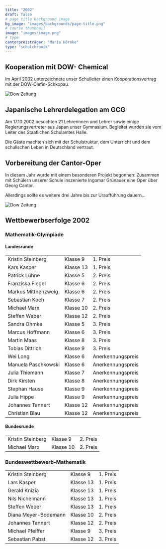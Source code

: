 ```yaml
---
title: "2002"
draft: false
# page title background image
bg_image: "images/backgrounds/page-title.png"
# course thumbnail
image: "images/image.png"
# type
cantorpreisträger: "Maria Hörnke"
type: "schulchronik"
---
```


## Kooperation mit DOW- Chemical

Im April 2002 unterzeichnete unser Schulleiter einen Kooperationsvertrag mit der DOW-Olefin-Schkopau.

![Dow Zeitung](/images/schulchronik/2002/dow_artikel.png)

## Japanische Lehrerdelegation am GCG

Am 17.10.2002 besuchten 21 Lehrerinnen und Lehrer sowie einige Regierungsvertreter aus Japan unser Gymnasium. Begleitet wurden sie vom Leiter des Staatlichen Schulamtes Halle.

Die Gäste machten sich mit der Schulstruktur, dem Unterricht und dem schulischen Leben in Deutschland vertraut.

## Vorbereitung der Cantor-Oper

In diesem Jahr wurde mit einem besonderen Projekt begonnen: Zusammen mit Schülern unserer Schule inszenierte Ingomar Grünauer eine Oper über Georg Cantor.

Allerdings sollte es weitere drei Jahre bis zur Uraufführung dauern...

![Dow Zeitung](/images/schulchronik/2002/cantor-oper2002.png)

## Wettbewerbserfolge 2002

### Mathematik-Olympiade

#### Landesrunde

||||
|-|-|-|
|Kristin Steinberg|Klasse 9|1. Preis|
|Kars Kasper|Klasse 13|1. Preis|
|Patrick Lühne|Klasse 5|2. Preis|
|Franziska Flegel|Klasse 6|2. Preis|
|Markus Mittnenzweig|Klasse 6|2. Preis|
|Sebastian Koch|Klasse 7|2. Preis|
|Michael Marx|Klasse 10|2. Preis|
|Steffen Weber|Klasse 12|2. Preis|
|Sandra Ohmke|Klasse 5|3. Preis|
|Marcus Hoffmann|Klasse 6|3. Preis|
|Martin Maas|Klasse 8|3. Preis|
|Tobias Dittrich|Klasse 9|3. Preis|
|Wei Long|Klasse 6|Anerkennungspreis|
|Manuela Paschkowski|Klasse 6|Anerkennungspreis|
|Julia Thiemann|Klasse 7|Anerkennungspreis|
|Dirk Kirsten|Klasse 8|Anerkennungspreis|
|Stephan Hause|Klasse 9|Anerkennungspreis|
|Julia Hippe|Klasse 9|Anerkennungspreis|
|Johannes Tannert|Klasse 12|Anerkennungspreis|
|Christian Blau|Klasse 12|Anerkennungspreis|

#### Bundesrunde

||||
|-|-|-|
|Kristin Steinberg|Klasse 9|2. Preis|
|Michael Marx|Klasse 10|2. Preis|

### Bundeswettbewerb-Mathematik

||||
|-|-|-|
|Kristin Steinberg|Klasse 9|1. Preis|
|Lars Kasper|Klasse 13|1. Preis|
|Gerald Knizia|Klasse 13|1. Preis|
|Nils Nichelmann|Klasse 13|1. Preis|
|Steffen Weber|Klasse 13|1. Preis|
|Diana Meyer-Bodemann|Klasse 10|2. Preis|
|Johannes Tannert|Klasse 12|2. Preis|
|Michael Pfeiffer|Klasse 9|3. Preis|
|Sebastian Pabst|Klasse 12|3. Preis|
